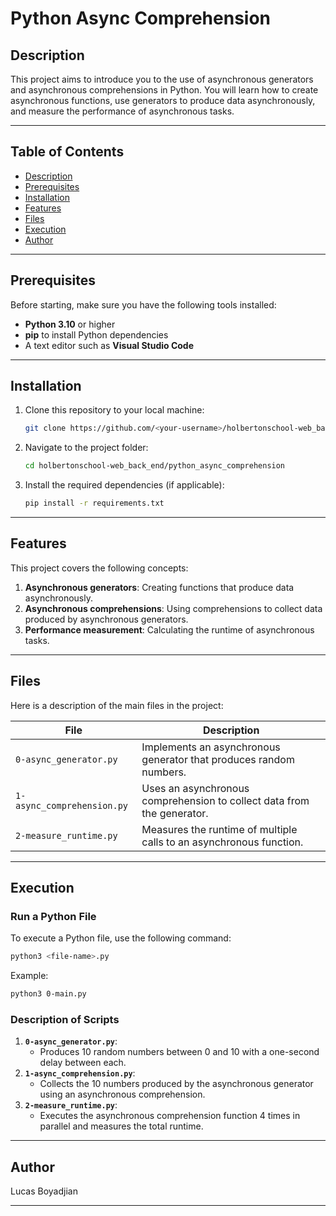 # Python Async Comprehension

## Description
This project aims to introduce you to the use of asynchronous generators and asynchronous comprehensions in Python. You will learn how to create asynchronous functions, use generators to produce data asynchronously, and measure the performance of asynchronous tasks.

---

## Table of Contents
- [Description](#description)
- [Prerequisites](#prerequisites)
- [Installation](#installation)
- [Features](#features)
- [Files](#files)
- [Execution](#execution)
- [Author](#author)

---

## Prerequisites
Before starting, make sure you have the following tools installed:
- **Python 3.10** or higher
- **pip** to install Python dependencies
- A text editor such as **Visual Studio Code**

---

## Installation
1. Clone this repository to your local machine:
   ```bash
   git clone https://github.com/<your-username>/holbertonschool-web_back_end.git
   ```
2. Navigate to the project folder:
   ```bash
   cd holbertonschool-web_back_end/python_async_comprehension
   ```
3. Install the required dependencies (if applicable):
   ```bash
   pip install -r requirements.txt
   ```

---

## Features
This project covers the following concepts:
1. **Asynchronous generators**: Creating functions that produce data asynchronously.
2. **Asynchronous comprehensions**: Using comprehensions to collect data produced by asynchronous generators.
3. **Performance measurement**: Calculating the runtime of asynchronous tasks.

---

## Files
Here is a description of the main files in the project:

| File                           | Description                                                                 |
|--------------------------------|-----------------------------------------------------------------------------|
| `0-async_generator.py`         | Implements an asynchronous generator that produces random numbers.          |
| `1-async_comprehension.py`     | Uses an asynchronous comprehension to collect data from the generator.      |
| `2-measure_runtime.py`         | Measures the runtime of multiple calls to an asynchronous function.         |

---

## Execution
### **Run a Python File**
To execute a Python file, use the following command:
```bash
python3 <file-name>.py
```

Example:
```bash
python3 0-main.py
```

### **Description of Scripts**
1. **`0-async_generator.py`**:
   - Produces 10 random numbers between 0 and 10 with a one-second delay between each.
2. **`1-async_comprehension.py`**:
   - Collects the 10 numbers produced by the asynchronous generator using an asynchronous comprehension.
3. **`2-measure_runtime.py`**:
   - Executes the asynchronous comprehension function 4 times in parallel and measures the total runtime.

---

## Author
Lucas Boyadjian

---
```